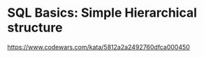 # SQL Basics: Simple Hierarchical structure

https://www.codewars.com/kata/5812a2a2492760dfca000450
